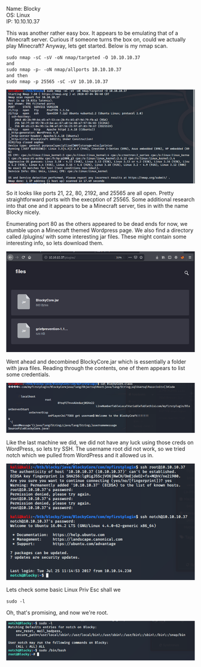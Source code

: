 Name:   Blocky  
OS:     Linux  
IP:     10.10.10.37  

This was another rather easy box. It appears to be emulating that of a Minecraft server.  Curious if someone turns the box on, could we actually play Minecraft?  Anyway, lets get started. Below is my nmap scan.

    sudo nmap -sC -sV -oN nmap/targeted -O 10.10.10.37
    and
    sudo nmap -p- -oN nmap/allports 10.10.10.37
    and then
    sudo nmap -p 25565 -sC -sV 10.10.10.37

![BlockyNmap](./BlockyNmap.png)

So it looks like ports 21, 22, 80, 2192, and 25565 are all open. Pretty straightforward ports with the execption of 25565.  Some additional research into that one and it appears to be a Minecraft server, ties in with the name Blocky nicely.

Enumerating port 80 as the others appeared to be dead ends for now, we stumble upon a Minecraft themed Wordpress page.  We also find a directory called /plugins/ with some interesting jar files.  These might contain some interesting info, so lets download them.  

![BlockyFiles](./BlockyFiles.png)

Went ahead and decombined BlockyCore.jar which is essentially a folder with java files.  Reading through the contents, one of them appears to list some credentials.  

![BlockyCreds](./BlockyCreds.png)

Like the last machine we did, we did not have any luck using those creds on WordPress, so lets try SSH.  The username root did not work, so we tried notch which we pulled from WordPress and it allowed us in.

![BlockySSH](./BlockySSH.png)

Lets check some basic Linux Priv Esc shall we
    
    sudo -l
    
Oh, that's promising, and now we're root.

![BlockyRoot](./BlockyRoot.png)


